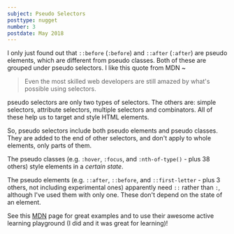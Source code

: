 ```yaml
---
subject: Pseudo Selectors
posttype: nugget
number: 3
postdate: May 2018
---
```


I only just found out that `::before` (`:before`) and `::after` (`:after`) are pseudo elements, which are different from pseudo classes. Both of these are grouped under pseudo selectors. I like this quote from MDN ~

> Even the most skilled web developers are still amazed by what's possible using selectors.

pseudo selectors are only two types of selectors. The others are: simple selectors, attribute selectors, multiple selectors and combinators. All of these help us to target and style HTML elements.

So, pseudo selectors include both pseudo elements and pseudo classes. They are added to the end of other selectors, and don't apply to whole elements, only parts of them.

The pseudo classes (e.g. `:hover`, `:focus`, and `:nth-of-type()` - plus 38 others) style elements in a _certain state_.

The pseudo elements (e.g. `::after`, `::before`, and `::first-letter` - plus 3 others, not including experimental ones) apparently need `::` rather than `:`, although I've used them with only one. These don't depend on the state of an element.

See this [MDN](https://developer.mozilla.org/en-US/docs/Learn/CSS/Introduction_to_CSS/Pseudo-classes_and_pseudo-elements) page for great examples and to use their awesome active learning playground (I did and it was great for learning)!
